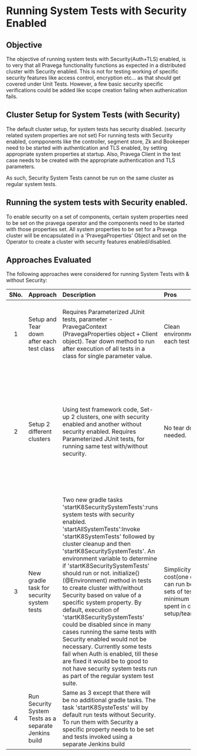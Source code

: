 # Running System Tests with Security Enabled

## Objective
The objective of running system tests with Security(Auth+TLS) enabled, is to very that all Pravega functionality functions as expected in a distributed cluster with Security enabled.
This is not for testing working of specific security features like access control, encryption etc... as that should get covered under Unit Tests. However, a few basic security specific verifications could be added like scope creation failing when authenication fails.

## Cluster Setup for System Tests (with Security)
The default cluster setup, for system tests has security disabled. (security related system properties are not set)
For running tests with Security enabled, compponents like the controller, segment store, Zk and Bookeeper need to be started with authentication and TLS enabled, by setting appropriate system properties at startup. 
Also, Pravega Client in the test case needs to be created with the appropriate authentication and TLS parameters.

As such, Security System Tests cannot be run on the same cluster as regular system tests.
 


## Running the system tests with Security enabled.
To enable security on a set of components, certain system properties need to be set on the pravega operator and the components need to be started with those properties set. All system properties to be set for a Pravega cluster will be encapsulated in a 'PravegaProperties' Object and set on the Operator to create a cluster with security features enabled/disabled.

## Approaches Evaluated

The following approaches were considered for running System Tests with & without Security:

|SNo.|Approach|Description|Pros|Cons|Notes|
|:-:|:---|:---------|:--------------|:---------------|:------|
|1|Setup and Tear down after each test class|Requires Parameterized JUnit tests, parameter - PravegaContext (PravegaProperties object + Client object). Tear down method to run after execution of all tests in a class for single parameter value.|Clean environment for each test class. |Increased execution time. No JUnit support for tear down after each parameter execution.|Discarded.|
|2| Setup 2 different clusters | Using test framework code, Set-up 2 clusters, one with security enabled and another without security enabled. Requires Parameterized JUnit tests, for running same test with/without security.|No tear down needed.|Difficult to code, maintain and understand. Operator support?? Hardware should have capacity to spin up 2 clusters and run tests without any issues.|Discarded|
|3|New gradle task for security system tests|Two new gradle tasks 'startK8SecuritySystemTests':runs system tests with security enabled. 'startAllSystemTests':Invoke 'startK8SystemTests' followed by cluster cleanup and then 'startK8SecuritySystemTests'. An environment variable to determine if 'startK8SecuritySystemTests' should run or not. initialize()(@Environment) method in tests to create cluster with/without Security based on value of a specific system property. By default, execution of 'startK8SecuritySystemTests' could be disabled since in many cases running the same tests with Security enabled would not be necessary. Currently some tests fail when Auth is enabled, till these are fixed it would be to good to not have security system tests run as part of the regular system test suite.|Simplicity, low cost(one cluster can run both sets of tests, minimum time spent in cluster setup/teardown).|None| Selected|
|4|Run Security System Tests as a separate Jenkins build| Same as 3 except that there will be no additional gradle tasks. The task 'startK8SysteTests' will by default run tests without Security. To run them with Security a specific property needs to be set and tests invoked using a separate Jenkins build||||




 
